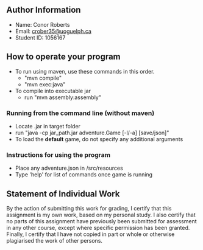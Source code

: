 ## Author Information

* Name: Conor Roberts
* Email: crober35@uoguelph.ca
* Student ID: 1056167



## How to operate your program
* To run using maven, use these commands in this order.
    * "mvn compile"
    * "mvn exec:java"
* To compile into executable jar
    * run "mvn assembly:assembly"

### Running from the command line (without maven)
* Locate .jar in target folder
* run "java -cp jar_path.jar adventure.Game [-l/-a] [save/json]"
* To load the **default** game, do not specify any additional arguments

### Instructions for using the program
* Place any adventure.json in /src/resources 
* Type 'help' for list of commands once game is running


## Statement of Individual Work

By the action of submitting this work for grading, I certify that this assignment is my own work, based on my personal study.  I also certify that no parts of this assignment have previously been submitted for assessment in any other course, except where specific permission has been granted.  Finally, I certify that I have not copied in part or whole  or otherwise plagiarised the work of other persons.
